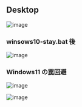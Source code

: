 ## Desktop
![image](https://user-images.githubusercontent.com/1501327/162351464-00aae1e1-fe2e-4512-a36d-2c982f107638.png)


### winsows10-stay.bat 後
![image](https://user-images.githubusercontent.com/1501327/162848405-2ed1ef07-7810-438d-9541-04f980485061.png)

### Windows11 の罠回避
![image](https://user-images.githubusercontent.com/1501327/162848736-342deaef-cc51-4e81-b144-612da01dde79.png)

![image](https://user-images.githubusercontent.com/1501327/162849086-c702101d-f579-41cc-9187-29c328886833.png)
